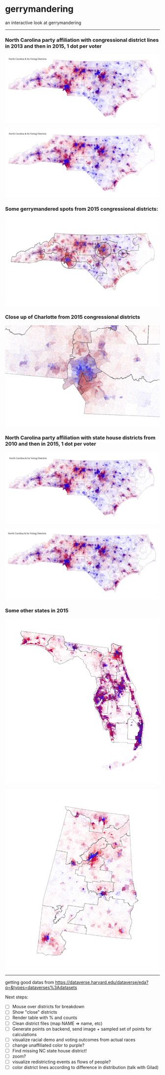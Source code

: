 # gerrymandering

an interactive look at gerrymandering

---

### North Carolina party affiliation with congressional district lines in 2013 and then in 2015, 1 dot per voter

![NC Congressional Districts 2013](/img/nc-us-congress-2013-hi-res.png?raw=true "NC Congressional Districts 2013")

![NC Congressional Districts 2015](/img/nc-us-congress-2015-hi-res.png?raw=true "NC Congressional Districts 2015")


### Some gerrymandered spots from 2015 congressional districts:

![NC Congressional Districts 2015](/img/nc-districts-2015.png?raw=true "NC Congressional Districts 2015")

### Close up of Charlotte from 2015 congressional districts

![Charlotte, NC with 2015 Congressional Districts](/img/charlotte.png?raw=true "Charlotte, NC with 2015 Congressional Districts")

### North Carolina party affiliation with state house districts from 2010 and then in 2015, 1 dot per voter

![NC State House Districts 2010](/img/nc-state-house-2010-hi-res.png?raw=true "NC State House Districts 2010")

![NC State House Districts 2015](/img/nc-state-house-2015-hi-res.png?raw=true "NC State House Districts 2015")

### Some other states in 2015

![gerrymandering](/img/fl-districts-2015.png?raw=true "FL Congressional Districts 2015")

![gerrymandering](/img/al-districts-2015.png?raw=true "AL Congressional Districts 2015")

---

getting good datas from https://dataverse.harvard.edu/dataverse/eda?q=&types=dataverses%3Adatasets

Next steps:
 - [ ] Mouse over districts for breakdown
 - [ ] Show "close" districts
 - [ ] Render table with % and counts
 - [ ] Clean district files (map NAME => name, etc)
 - [ ] Generate points on backend, send image + sampled set of points for calculations
 - [ ] visualize racial demo and voting outcomes from actual races
 - [ ] change unaffiliated color to purple?
 - [ ] Find missing NC state house district!
 - [ ] zoom?
 - [ ] visualize redistricting events as flows of people?
 - [ ] color district lines according to difference in distribution (talk with Gilad)
